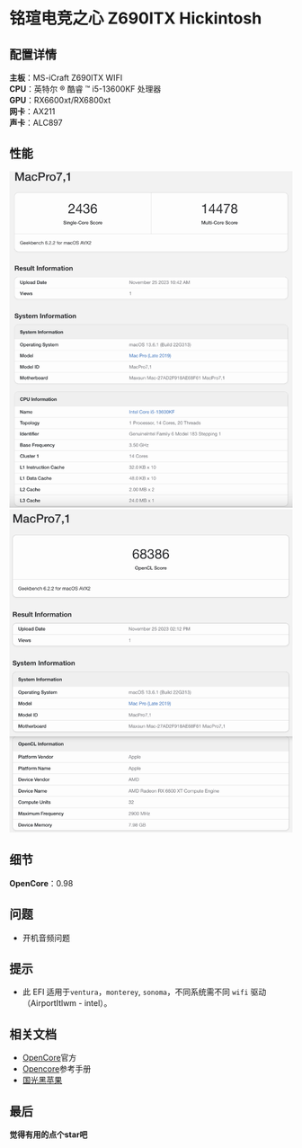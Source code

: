 # 铭瑄电竞之心 Z690ITX Hickintosh

## 配置详情

**主板**：MS-iCraft Z690ITX WIFI  
**CPU**：英特尔 ® 酷睿 ™ i5-13600KF 处理器  
**GPU**：RX6600xt/RX6800xt  
**网卡**：AX211  
**声卡**：ALC897

## 性能

![GeekBench6-CPU](SceenShot/GeekBench6-CPU.png "I5 13600KF")
![GeekBench6-GPU](SceenShot/GeekBench6-RX6600xt.png "RX6600xt")

## 细节

**OpenCore**：0.98

## 问题

- 开机音频问题

## 提示

- 此 EFI 适用于`ventura`，`monterey`, `sonoma`，不同系统需不同 `wifi` 驱动（AirportItlwm - intel）。

## 相关文档

- [OpenCore](https://dortania.github.io/OpenCore-Install-Guide/)官方
- [Opencore](https://oc.skk.moe/)参考手册
- [国光黑苹果](https://apple.sqlsec.com/)

## 最后

**觉得有用的点个star吧**
